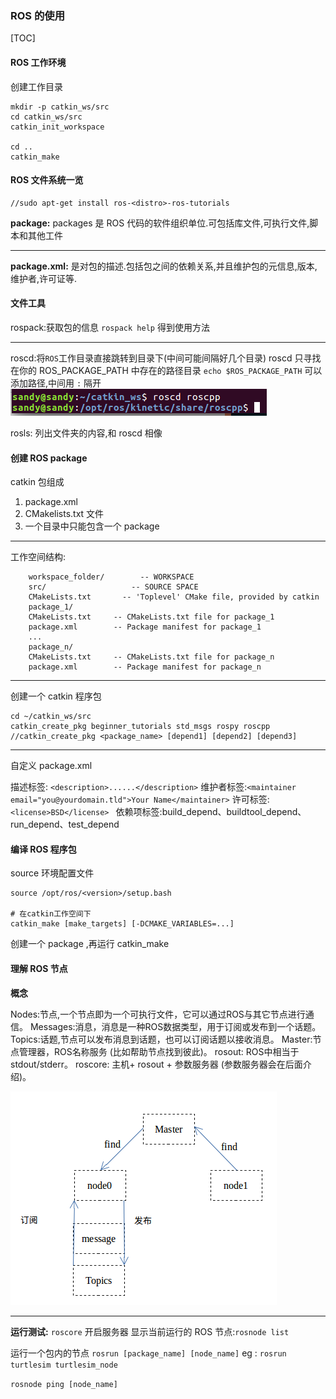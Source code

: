 ### ROS 的使用

[TOC]

#### ROS 工作环境
创建工作目录
```
mkdir -p catkin_ws/src
cd catkin_ws/src
catkin_init_workspace

cd ..
catkin_make
```

#### ROS 文件系统一览

```
//sudo apt-get install ros-<distro>-ros-tutorials

```

**package:**
packages 是 ROS 代码的软件组织单位.可包括库文件,可执行文件,脚本和其他工件

------------

**package.xml:**
是对包的描述.包括包之间的依赖关系,并且维护包的元信息,版本,维护者,许可证等.

#### 文件工具
rospack:获取包的信息  `rospack help` 得到使用方法

---------
roscd:将`ROS`工作目录直接跳转到目录下(中间可能间隔好几个目录)
roscd 只寻找在你的 ROS_PACKAGE_PATH 中存在的路径目录
`echo $ROS_PACKAGE_PATH` 可以添加路径,中间用 `:` 隔开
![roscd](sy0.png)

rosls: 列出文件夹的内容,和 roscd 相像

#### 创建 ROS package
catkin 包组成
1. package.xml
2. CMakelists.txt 文件
3. 一个目录中只能包含一个 package

-------------
工作空间结构:

		workspace_folder/        -- WORKSPACE
  		src/                   -- SOURCE SPACE
    	CMakeLists.txt       -- 'Toplevel' CMake file, provided by catkin
   		package_1/
      	CMakeLists.txt     -- CMakeLists.txt file for package_1
      	package.xml        -- Package manifest for package_1
    	...
    	package_n/
      	CMakeLists.txt     -- CMakeLists.txt file for package_n
      	package.xml        -- Package manifest for package_n

-----------------
创建一个 catkin 程序包
```
cd ~/catkin_ws/src
catkin_create_pkg beginner_tutorials std_msgs rospy roscpp
//catkin_create_pkg <package_name> [depend1] [depend2] [depend3]
```

-----------
自定义 package.xml

描述标签: `<description>......</description>`
维护者标签:`<maintainer email="you@yourdomain.tld">Your Name</maintainer>`
许可标签:`<license>BSD</license>
`
依赖项标签:build_depend、buildtool_depend、run_depend、test_depend

#### 编译 ROS 程序包
source 环境配置文件
```
source /opt/ros/<version>/setup.bash

# 在catkin工作空间下
catkin_make [make_targets] [-DCMAKE_VARIABLES=...]
```

创建一个 package ,再运行 catkin_make

#### 理解 ROS 节点
**概念**
> 
Nodes:节点,一个节点即为一个可执行文件，它可以通过ROS与其它节点进行通信。
Messages:消息，消息是一种ROS数据类型，用于订阅或发布到一个话题。
Topics:话题,节点可以发布消息到话题，也可以订阅话题以接收消息。
Master:节点管理器，ROS名称服务 (比如帮助节点找到彼此)。
rosout: ROS中相当于stdout/stderr。
roscore: 主机+ rosout + 参数服务器 (参数服务器会在后面介绍)。

![node](sy1.png)

---------------
**运行测试:**
`roscore` 开启服务器
显示当前运行的 ROS 节点:`rosnode list`

运行一个包内的节点
`rosrun [package_name] [node_name]`
eg : `rosrun turtlesim turtlesim_node`

`rosnode ping [node_name]`
